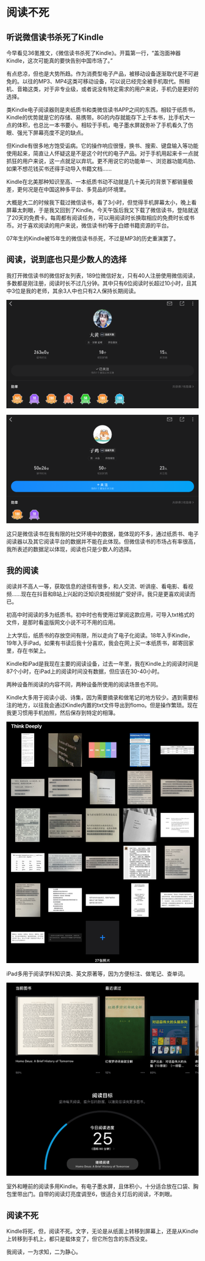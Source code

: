 # 阅读不死

## 听说微信读书杀死了Kindle

今早看见36氪推文，《微信读书杀死了Kindle》。开篇第一行，“盖泡面神器Kindle，这次可能真的要快告别中国市场了。”

有点悲凉，但也是大势所趋。作为消费型电子产品，被移动设备逐渐取代是不可避免的。以往的MP3、MP4这类可移动设备，可以说已经完全被手机取代。照相机、音箱这类，对于非专业级，或者说没有特定需求的用户来说，手机仍是更好的选择。

类Kindle电子阅读器则是夹纸质书和类微信读书APP之间的东西。相较于纸质书，Kindle的优势就是它的存储、易携带。8G的内存就能存下上千本书，比手机大一点的体积，也总比一本书要小。相较于手机，电子墨水屏就弥补了手机看久了伤眼、强光下屏幕亮度不足的缺点。

但Kindle有很多地方饱受诟病。它的操作响应很慢，换书、搜索、键盘输入等功能使用起来，简直让人怀疑这是不是这个时代的电子产品。对于手机用起来卡一点就抓狂的用户来说，这一点就足以弃坑。更不用说它的功能单一、浏览器功能鸡肋、如果不想花钱买书还得手动导入书籍文档……

Kindle在北美那种知识至高、一本纸质书动不动就是几十美元的背景下都销量极差，更何况是在中国这种多平台、多竞品的环境里。

大概是大二的时候我下载过微信读书，看了3小时，但觉得手机屏幕太小，晚上看屏幕太刺眼，于是我又回到了Kindle。今天午饭后我又下载了微信读书，登陆就送了20天的免费卡。每周都有阅读任务，可以用阅读时长换取相应的免费时长或书币。对于喜欢阅读的用户来说，微信读书约等于白嫖书籍资源的平台。

07年生的Kindle被15年生的微信读书杀死，不过是MP3的历史重演罢了。

## 阅读，说到底也只是少数人的选择

我打开微信读书的微信好友列表，189位微信好友，只有40人注册使用微信阅读，多数都是刚注册，阅读时长不过几分钟。其中只有6位阅读时长超过10小时，且其中3位是我的老师，其余3人中也只有2人保持长期阅读。

![IMG_1135](../assets/IMG_1135.png)

![IMG_1136](../assets/IMG_1136.png)

这只是微信读书在我有限的社交环境中的数据，能体现的不多，通过纸质书、电子阅读器以及其它阅读平台的数据并不能在此体现。但微信读书的市场占有率很高，我所表述的数据足以体现，阅读也只是少数人的选择。

## 我的阅读

阅读并不高人一等，获取信息的途径有很多，和人交流、听讲座、看电影、看视频……现在在抖音和B站上兴起的泛知识类视频就广受好评。我只是更喜欢阅读而已。

初高中时阅读的多为纸质书。初中时也有使用过掌阅这款应用，可导入txt格式的文件，是那时看盗版网文小说不可不用的应用。

上大学后，纸质书的存放空间有限，所以走向了电子化阅读。18年入手Kindle，19年入手iPad。如果有书读后我十分喜欢，我会在网上买一本纸质书，邮寄回家里，存在书架上。

Kindle和iPad是我现在主要的阅读设备，过去一年里，我在Kindle上的阅读时间是87个小时，在iPad上的阅读时间没有数据，但应该在30-40小时。

两种设备所阅读的内容不同，两种设备所使用的阅读场景也不同。

Kindle大多用于阅读小说、诗集，因为需要摘录和做笔记的地方较少。遇到需要标注的地方，以往我会通过Kindle内置的txt文件导出到flomo。但是操作繁琐。现在我更习惯用手机拍照，然后保存到特定的相簿。

![IMG_1131](../assets/IMG_1131.png)

iPad多用于阅读学科知识类、英文原著等，因为方便标注、做笔记、查单词。

![IMG_1137](../assets/IMG_1137.png)

室外和睡前的阅读多用Kindle。有电子墨水屏，且体积小，十分适合放在口袋、胸包里带出门。自带的阅读灯亮度调至6，很适合关灯后的阅读，不刺眼。

## 阅读不死

Kindle将死，但，阅读不死。文字，无论是从纸面上转移到屏幕上，还是从Kindle上转移到手机上，都只是载体变了，但它所包含的东西没变。

我阅读，一为求知，二为静心。
